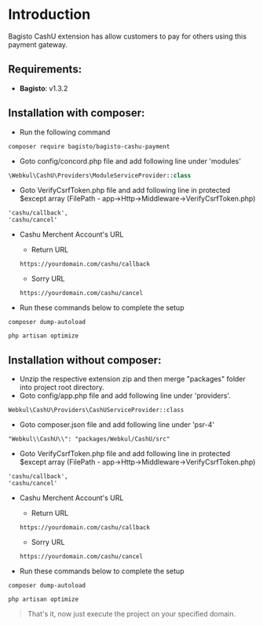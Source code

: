 # Introduction

Bagisto CashU extension has allow customers to pay for others using this payment gateway.

## Requirements:

- **Bagisto**: v1.3.2

## Installation with composer:
- Run the following command
```
composer require bagisto/bagisto-cashu-payment
```

- Goto config/concord.php file and add following line under 'modules'
```php
\Webkul\CashU\Providers\ModuleServiceProvider::class
```
- Goto VerifyCsrfToken.php file and add following line in protected $except array (FilePath - app->Http->Middleware->VerifyCsrfToken.php)
```
'cashu/callback',
'cashu/cancel'
```
- Cashu Merchent Account's URL

    - Return URL

    ```
    https://yourdomain.com/cashu/callback
    ```

    - Sorry URL

    ```
    https://yourdomain.com/cashu/cancel
    ```

- Run these commands below to complete the setup
```
composer dump-autoload
```
```
php artisan optimize
```

## Installation without composer:

- Unzip the respective extension zip and then merge "packages" folder into project root directory.
- Goto config/app.php file and add following line under 'providers'.

```
Webkul\CashU\Providers\CashUServiceProvider::class
```

- Goto composer.json file and add following line under 'psr-4'

```
"Webkul\\CashU\\": "packages/Webkul/CashU/src"
```

- Goto VerifyCsrfToken.php file and add following line in protected $except array (FilePath - app->Http->Middleware->VerifyCsrfToken.php)

```
'cashu/callback',
'cashu/cancel'
```

- Cashu Merchent Account's URL

    - Return URL

    ```
    https://yourdomain.com/cashu/callback
    ```

    - Sorry URL

    ```
    https://yourdomain.com/cashu/cancel
    ```

- Run these commands below to complete the setup

```
composer dump-autoload
```
```
php artisan optimize
```

> That's it, now just execute the project on your specified domain.
